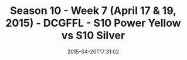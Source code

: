 ---
title: Season 10 - Week 7 (April 17 & 19, 2015) - DCGFFL - S10 Power Yellow vs S10
  Silver
teams-score:
- team: _teams/s10-power-yellow.md
  score:
- team: _teams/s10-silver.md
  score: 7
mvp: Matt S. (Power Yellow), Walt S. (Silver)
game-ball: N/A
season: 10
week: 7
date: '2015-04-20T17:31:02'
pageid: season-10-week-7-4435-vs-4441
---